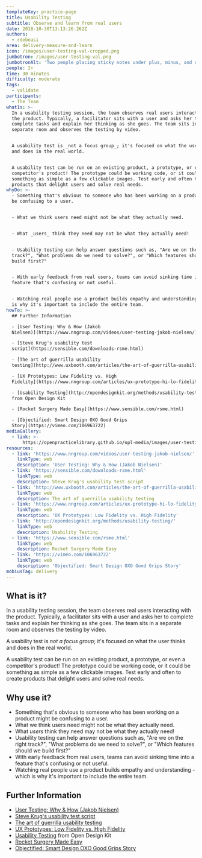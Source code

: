 ```yaml
---
templateKey: practice-page
title: Usability Testing
subtitle: Observe and learn from real users
date: 2018-10-30T13:13:26.262Z
authors:
  - rdebeasi
area: delivery-measure-and-learn
icon: /images/user-testing-val-cropped.png
jumbotron: /images/user-testing-val.png
jumbotronAlt: 'Two people placing sticky notes under plus, minus, and question mark columns'
people: 2+
time: 30 minutes
difficulty: moderate
tags:
  - validate
participants:
  - The Team
whatIs: >-
  In a usability testing session, the team observes real users interacting with
  the product. Typically, a facilitator sits with a user and asks her to
  complete tasks and explain her thinking as she goes. The team sits in a
  separate room and observes the testing by video.


  A usability test is _not a focus group_; it's focused on what the user thinks
  and does in the real world.


  A usability test can be run on an existing product, a prototype, or even a
  competitor's product! The prototype could be working code, or it could be
  something as simple as a few clickable images. Test early and often to create
  products that delight users and solve real needs.
whyDo: >-
  - Something that's obvious to someone who has been working on a product might
  be confusing to a user.


  - What we think users need might not be what they actually need.


  - What _users_ think they need may not be what they actually need!


  - Usability testing can help answer questions such as, "Are we on the right
  track?", "What problems do we need to solve?", or "Which features should we
  build first?"


  - With early feedback from real users, teams can avoid sinking time into a
  feature that's confusing or not useful.


  - Watching real people use a product builds empathy and understanding - which
  is why it's important to include the entire team.
howTo: >-
  ## Further Information

  - [User Testing: Why & How (Jakob
  Nielsen)](https://www.nngroup.com/videos/user-testing-jakob-nielsen/)

  - [Steve Krug's usability test
  script](https://sensible.com/downloads-rsme.html)

  - [The art of guerrilla usability
  testing](http://www.uxbooth.com/articles/the-art-of-guerrilla-usability-testing/)

  - [UX Prototypes: Low Fidelity vs. High
  Fidelity](https://www.nngroup.com/articles/ux-prototype-hi-lo-fidelity/)

  - [Usability Testing](http://opendesignkit.org/methods/usability-testing/)
  from Open Design Kit

  - [Rocket Surgery Made Easy](https://www.sensible.com/rsme.html)

  - [Objectified: Smart Design OXO Good Grips
  Story](https://vimeo.com/106963722)
mediaGallery:
  - link: >-
      https://openpracticelibrary.github.io/opl-media/images/user-testing-val.png
resources:
  - link: 'https://www.nngroup.com/videos/user-testing-jakob-nielsen/'
    linkType: web
    description: 'User Testing: Why & How (Jakob Nielsen)'
  - link: 'https://sensible.com/downloads-rsme.html'
    linkType: web
    description: Steve Krug's usability test script
  - link: 'http://www.uxbooth.com/articles/the-art-of-guerrilla-usability-testing/'
    linkType: web
    description: The art of guerrilla usability testing
  - link: 'https://www.nngroup.com/articles/ux-prototype-hi-lo-fidelity/'
    linkType: web
    description: 'UX Prototypes: Low Fidelity vs. High Fidelity'
  - link: 'http://opendesignkit.org/methods/usability-testing/'
    linkType: web
    description: Usability Testing
  - link: 'https://www.sensible.com/rsme.html'
    linkType: web
    description: Rocket Surgery Made Easy
  - link: 'https://vimeo.com/106963722'
    linkType: web
    description: 'Objectified: Smart Design OXO Good Grips Story'
mobiusTag: delivery
---
```

## What is it?

In a usability testing session, the team observes real users interacting with the product. Typically, a facilitator sits with a user and asks her to complete tasks and explain her thinking as she goes. The team sits in a separate room and observes the testing by video.

A usability test is _not a focus group_; it's focused on what the user thinks and does in the real world.

A usability test can be run on an existing product, a prototype, or even a competitor's product! The prototype could be working code, or it could be something as simple as a few clickable images. Test early and often to create products that delight users and solve real needs.

## Why use it?

- Something that's obvious to someone who has been working on a product might be confusing to a user.
- What we think users need might not be what they actually need.
- What _users_ think they need may not be what they actually need!
- Usability testing can help answer questions such as, "Are we on the right track?", "What problems do we need to solve?", or "Which features should we build first?"
- With early feedback from real users, teams can avoid sinking time into a feature that's confusing or not useful.
- Watching real people use a product builds empathy and understanding - which is why it's important to include the entire team.

## Further Information

- [User Testing: Why & How (Jakob Nielsen)](https://www.nngroup.com/videos/user-testing-jakob-nielsen/)
- [Steve Krug's usability test script](https://sensible.com/downloads-rsme.html)
- [The art of guerrilla usability testing](http://www.uxbooth.com/articles/the-art-of-guerrilla-usability-testing/)
- [UX Prototypes: Low Fidelity vs. High Fidelity](https://www.nngroup.com/articles/ux-prototype-hi-lo-fidelity/)
- [Usability Testing](http://opendesignkit.org/methods/usability-testing/) from Open Design Kit
- [Rocket Surgery Made Easy](https://www.sensible.com/rsme.html)
- [Objectified: Smart Design OXO Good Grips Story](https://vimeo.com/106963722)
